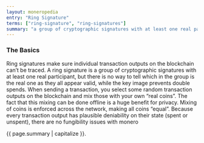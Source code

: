 ```yaml
---
layout: moneropedia
entry: "Ring Signature"
terms: ["ring-signature", "ring-signatures"]
summary: "a group of cryptographic signatures with at least one real participant, but no way to tell which in the group is the real one as they all appear valid"
---
```


### The Basics
Ring signatures make sure individual transaction outputs on the blockchain can’t be traced. A ring signature is a group of cryptographic signatures with at least one real participant, but there is no way to tell which in the group is the real one as they all appear valid, while the key image prevents double spends. When sending a transaction, you select some random transaction outputs on the blockchain and mix those with your own “real coins”. The fact that this mixing can be done offline is a huge benefit for privacy. Mixing of coins is enforced across the network, making all coins “equal”. Because every transaction output has plausible deniability on their state (spent or unspent), there are no fungibility issues with monero

{{ page.summary | capitalize }}.
